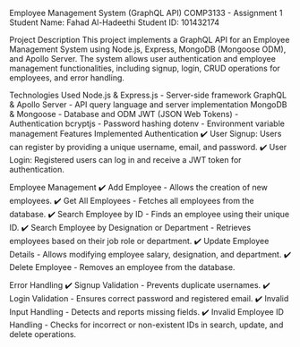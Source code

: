Employee Management System (GraphQL API)
COMP3133 - Assignment 1
Student Name: Fahad Al-Hadeethi
Student ID: 101432174

Project Description
This project implements a GraphQL API for an Employee Management System using Node.js, Express, MongoDB (Mongoose ODM), and Apollo Server. The system allows user authentication and employee management functionalities, including signup, login, CRUD operations for employees, and error handling.

Technologies Used
Node.js & Express.js - Server-side framework
GraphQL & Apollo Server - API query language and server implementation
MongoDB & Mongoose - Database and ODM
JWT (JSON Web Tokens) - Authentication
bcryptjs - Password hashing
dotenv - Environment variable management
Features Implemented
Authentication
✔️ User Signup: Users can register by providing a unique username, email, and password.
✔️ User Login: Registered users can log in and receive a JWT token for authentication.

Employee Management
✔️ Add Employee - Allows the creation of new employees.
✔️ Get All Employees - Fetches all employees from the database.
✔️ Search Employee by ID - Finds an employee using their unique ID.
✔️ Search Employee by Designation or Department - Retrieves employees based on their job role or department.
✔️ Update Employee Details - Allows modifying employee salary, designation, and department.
✔️ Delete Employee - Removes an employee from the database.

Error Handling
✔️ Signup Validation - Prevents duplicate usernames.
✔️ Login Validation - Ensures correct password and registered email.
✔️ Invalid Input Handling - Detects and reports missing fields.
✔️ Invalid Employee ID Handling - Checks for incorrect or non-existent IDs in search, update, and delete operations.